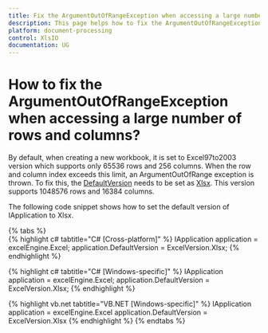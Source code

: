 ```yaml
---
title: Fix the ArgumentOutOfRangeException when accessing a large number of rows and columns.
description: This page helps how to fix the ArgumentOutOfRangeException when accessing a large number of rows and columns in Syncfusion .NET Excel library (XlsIO).
platform: document-processing
control: XlsIO
documentation: UG
---
```


# How to fix the ArgumentOutOfRangeException when accessing a large number of rows and columns?

By default, when creating a new workbook, it is set to Excel97to2003 version which supports only 65536 rows and 256 columns. When the row and column index exceeds this limit, an ArgumentOutOfRange exception is thrown. To fix this, the [DefaultVersion](https://help.syncfusion.com/cr/file-formats/Syncfusion.XlsIO.IApplication.html#Syncfusion_XlsIO_IApplication_DefaultVersion) needs to be set as [Xlsx](https://help.syncfusion.com/cr/file-formats/Syncfusion.XlsIO.ExcelVersion.html). This version supports 1048576 rows and 16384 columns.

The following code snippet shows how to set the default version of IApplication to Xlsx.

{% tabs %}  
{% highlight c# tabtitle="C# [Cross-platform]" %}
IApplication application = excelEngine.Excel;
application.DefaultVersion = ExcelVersion.Xlsx;
{% endhighlight %}

{% highlight c# tabtitle="C# [Windows-specific]" %}
IApplication application = excelEngine.Excel;
application.DefaultVersion = ExcelVersion.Xlsx;
{% endhighlight %}

{% highlight vb.net tabtitle="VB.NET [Windows-specific]" %}
IApplication application = excelEngine.Excel
application.DefaultVersion = ExcelVersion.Xlsx
{% endhighlight %}
{% endtabs %}  